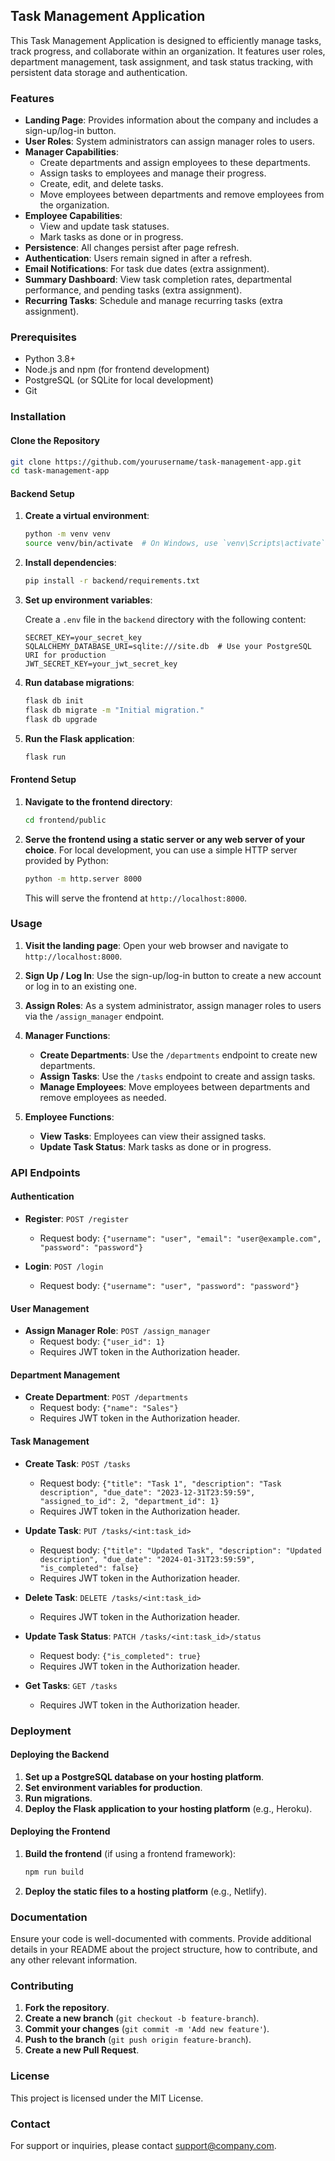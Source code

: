 ## Task Management Application

This Task Management Application is designed to efficiently manage tasks, track progress, and collaborate within an organization. It features user roles, department management, task assignment, and task status tracking, with persistent data storage and authentication.

### Features

- **Landing Page**: Provides information about the company and includes a sign-up/log-in button.
- **User Roles**: System administrators can assign manager roles to users.
- **Manager Capabilities**:
  - Create departments and assign employees to these departments.
  - Assign tasks to employees and manage their progress.
  - Create, edit, and delete tasks.
  - Move employees between departments and remove employees from the organization.
- **Employee Capabilities**:
  - View and update task statuses.
  - Mark tasks as done or in progress.
- **Persistence**: All changes persist after page refresh.
- **Authentication**: Users remain signed in after a refresh.
- **Email Notifications**: For task due dates (extra assignment).
- **Summary Dashboard**: View task completion rates, departmental performance, and pending tasks (extra assignment).
- **Recurring Tasks**: Schedule and manage recurring tasks (extra assignment).

### Prerequisites

- Python 3.8+
- Node.js and npm (for frontend development)
- PostgreSQL (or SQLite for local development)
- Git

### Installation

#### Clone the Repository

```bash
git clone https://github.com/yourusername/task-management-app.git
cd task-management-app
```

#### Backend Setup

1. **Create a virtual environment**:

   ```bash
   python -m venv venv
   source venv/bin/activate  # On Windows, use `venv\Scripts\activate`
   ```

2. **Install dependencies**:

   ```bash
   pip install -r backend/requirements.txt
   ```

3. **Set up environment variables**:

   Create a `.env` file in the `backend` directory with the following content:

   ```plaintext
   SECRET_KEY=your_secret_key
   SQLALCHEMY_DATABASE_URI=sqlite:///site.db  # Use your PostgreSQL URI for production
   JWT_SECRET_KEY=your_jwt_secret_key
   ```

4. **Run database migrations**:

   ```bash
   flask db init
   flask db migrate -m "Initial migration."
   flask db upgrade
   ```

5. **Run the Flask application**:

   ```bash
   flask run
   ```

#### Frontend Setup

1. **Navigate to the frontend directory**:

   ```bash
   cd frontend/public
   ```

2. **Serve the frontend using a static server or any web server of your choice**. For local development, you can use a simple HTTP server provided by Python:

   ```bash
   python -m http.server 8000
   ```

   This will serve the frontend at `http://localhost:8000`.

### Usage

1. **Visit the landing page**:
   Open your web browser and navigate to `http://localhost:8000`.

2. **Sign Up / Log In**:
   Use the sign-up/log-in button to create a new account or log in to an existing one.

3. **Assign Roles**:
   As a system administrator, assign manager roles to users via the `/assign_manager` endpoint.

4. **Manager Functions**:
   - **Create Departments**: Use the `/departments` endpoint to create new departments.
   - **Assign Tasks**: Use the `/tasks` endpoint to create and assign tasks.
   - **Manage Employees**: Move employees between departments and remove employees as needed.

5. **Employee Functions**:
   - **View Tasks**: Employees can view their assigned tasks.
   - **Update Task Status**: Mark tasks as done or in progress.

### API Endpoints

#### Authentication

- **Register**: `POST /register`
  - Request body: `{"username": "user", "email": "user@example.com", "password": "password"}`

- **Login**: `POST /login`
  - Request body: `{"username": "user", "password": "password"}`

#### User Management

- **Assign Manager Role**: `POST /assign_manager`
  - Request body: `{"user_id": 1}`
  - Requires JWT token in the Authorization header.

#### Department Management

- **Create Department**: `POST /departments`
  - Request body: `{"name": "Sales"}`
  - Requires JWT token in the Authorization header.

#### Task Management

- **Create Task**: `POST /tasks`
  - Request body: `{"title": "Task 1", "description": "Task description", "due_date": "2023-12-31T23:59:59", "assigned_to_id": 2, "department_id": 1}`
  - Requires JWT token in the Authorization header.

- **Update Task**: `PUT /tasks/<int:task_id>`
  - Request body: `{"title": "Updated Task", "description": "Updated description", "due_date": "2024-01-31T23:59:59", "is_completed": false}`
  - Requires JWT token in the Authorization header.

- **Delete Task**: `DELETE /tasks/<int:task_id>`
  - Requires JWT token in the Authorization header.

- **Update Task Status**: `PATCH /tasks/<int:task_id>/status`
  - Request body: `{"is_completed": true}`
  - Requires JWT token in the Authorization header.

- **Get Tasks**: `GET /tasks`
  - Requires JWT token in the Authorization header.

### Deployment

#### Deploying the Backend

1. **Set up a PostgreSQL database on your hosting platform**.
2. **Set environment variables for production**.
3. **Run migrations**.
4. **Deploy the Flask application to your hosting platform** (e.g., Heroku).

#### Deploying the Frontend

1. **Build the frontend** (if using a frontend framework):
   ```bash
   npm run build
   ```
2. **Deploy the static files to a hosting platform** (e.g., Netlify).

### Documentation

Ensure your code is well-documented with comments. Provide additional details in your README about the project structure, how to contribute, and any other relevant information.

### Contributing

1. **Fork the repository**.
2. **Create a new branch** (`git checkout -b feature-branch`).
3. **Commit your changes** (`git commit -m 'Add new feature'`).
4. **Push to the branch** (`git push origin feature-branch`).
5. **Create a new Pull Request**.

### License

This project is licensed under the MIT License.

### Contact

For support or inquiries, please contact [support@company.com](mailto:support@company.com).
